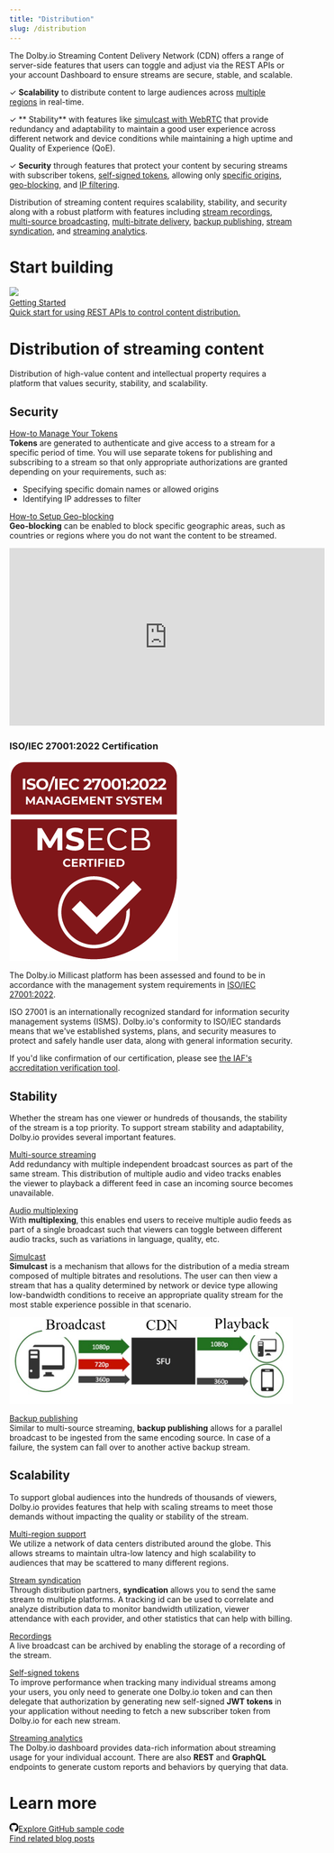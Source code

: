```yaml
---
title: "Distribution"
slug: /distribution
---
```

The Dolby.io Streaming Content Delivery Network (CDN) offers a range of server-side features that users can toggle and adjust via the REST APIs or your account Dashboard to ensure streams are secure, stable, and scalable. 

<div style={{marginLeft: "20px"}}>

✓ **Scalability** to distribute content to large audiences across [multiple regions](/millicast/distribution/multi-region-support/index.md) in real-time.

✓ ** Stability** with features like [simulcast with WebRTC](/millicast/distribution/using-webrtc-simulcast.md) that provide redundancy and adaptability to maintain a good user experience across different network and device conditions while maintaining a high uptime and Quality of Experience (QoE).

✓ **Security** through features that protect your content by securing streams with subscriber tokens, [self-signed tokens](/millicast/streaming-dashboard/subscribe-tokens.md#creating-a-self-signed-token), allowing only [specific origins](/millicast/distribution/access-control/token-security.md), [geo-blocking](/millicast/distribution/access-control/geo-blocking.md), and [IP filtering](/millicast/distribution/access-control/token-security.md).

</div>

Distribution of streaming content requires scalability, stability, and security along with a robust platform with features including [stream recordings](/millicast/distribution/stream-recordings/index.mdx), [multi-source broadcasting](/millicast/broadcast/multi-source-broadcasting.md), [multi-bitrate delivery](/millicast/distribution/using-webrtc-simulcast.md), [backup publishing](/millicast/broadcast/redundant-ingest/index.md), [stream syndication](/millicast/distribution/syndication.md), and  [streaming analytics](/millicast/analytics/index.md).

# Start building

<div class="dolbyio-cards-container" style={{width: "50%"}}>
  
  <a class="dolbyio-card dolbyio-card-1" href="/streaming-apis/docs/getting-started">
    <div class="dolbyio-card-image">
      <img width="40px" class="dolbyio-card-svg-icon" src="https://files.readme.io/dde6508-GettingStarted-default.svg"/>
    </div>
    <div class="dolbyio-card-header">Getting Started</div>
    <div class="dolbyio-card-description">
      Quick start for using REST APIs to control content distribution.
    </div>
  </a>
  
</div>


# Distribution of streaming content

Distribution of high-value content and intellectual property requires a platform that values security, stability, and scalability.

## Security

[How-to Manage Your Tokens](/millicast/streaming-dashboard/managing-your-tokens.md)  
**Tokens** are generated to authenticate and give access to a stream for a specific period of time. You will use separate tokens for publishing and subscribing to a stream so that only appropriate authorizations are granted depending on your requirements, such as:

- Specifying specific domain names or allowed origins
- Identifying IP addresses to filter

[How-to Setup Geo-blocking](/millicast/distribution/access-control/geo-blocking.md)  
**Geo-blocking** can be enabled to block specific geographic areas, such as countries or regions where you do not want the content to be streamed.

<div style={{display: "flex", justifycontent: "center", alignitems: "center"}}>
	<iframe width="560" height="315" src="https://www.youtube.com/embed/n4iXAJuw-aM" title="YouTube video player" frameborder="0" allow="accelerometer; autoplay; clipboard-write; encrypted-media; gyroscope; picture-in-picture; web-share" allowfullscreen></iframe>
</div>


### ISO/IEC 27001:2022 Certification


![](../assets/img/ISO-IEC-27001-2022-005.webp)



The Dolby.io Millicast platform has been assessed and found to be in accordance with the management system requirements in [ISO/IEC 27001:2022](https://www.iso.org/standard/27001). 

ISO 27001 is an internationally recognized standard for information security management systems (ISMS). Dolby.io's conformity to ISO/IEC standards means that we've established systems, plans, and security measures to protect and safely handle user data, along with general information security.

If you'd like confirmation of our certification, please see [the IAF's accreditation verification tool](https://www.iafcertsearch.org/certification/DQmrsq4w4DnUf2KBVA3WYdmR).

## Stability

Whether the stream has one viewer or hundreds of thousands, the stability of the stream is a top priority. To support stream stability and adaptability, Dolby.io provides several important features.

[Multi-source streaming](/millicast/broadcast/multi-source-broadcasting.md)  
Add redundancy with multiple independent broadcast sources as part of the same stream. This distribution of multiple audio and video tracks enables the viewer to playback a different feed in case an incoming source becomes unavailable.

[Audio multiplexing](/millicast/playback/audio-multiplexing.md)  
With **multiplexing**, this enables end users to receive multiple audio feeds as part of a single broadcast such that viewers can toggle between different audio tracks, such as variations in language, quality, etc.

[Simulcast](/millicast/distribution/using-webrtc-simulcast.md)  
**Simulcast** is a mechanism that allows for the distribution of a media stream composed of multiple bitrates and resolutions. The user can then view a stream that has a quality determined by network or device type allowing low-bandwidth conditions to receive an appropriate quality stream for the most stable experience possible in that scenario.


![](../assets/img/8c0d37a-Simulcast.png)



[Backup publishing](/millicast/broadcast/redundant-ingest/index.md)  
Similar to multi-source streaming, **backup publishing** allows for a parallel broadcast to be ingested from the same encoding source. In case of a failure, the system can fall over to another active backup stream.

## Scalability

To support global audiences into the hundreds of thousands of viewers, Dolby.io provides features that help with scaling streams to meet those demands without impacting the quality or stability of the stream.

[Multi-region support](/millicast/distribution/multi-region-support/index.md)  
We utilize a network of data centers distributed around the globe. This allows streams to maintain ultra-low latency and high scalability to audiences that may be scattered to many different regions.

[Stream syndication](/millicast/distribution/syndication.md)  
Through distribution partners, **syndication** allows you to send the same stream to multiple platforms. A tracking id can be used to correlate and analyze distribution data to monitor bandwidth utilization, viewer attendance with each provider, and other statistics that can help with billing.

[Recordings](/millicast/distribution/stream-recordings/index.mdx)  
A live broadcast can be archived by enabling the storage of a recording of the stream.

[Self-signed tokens](/millicast/streaming-dashboard/subscribe-tokens.md#creating-a-self-signed-token)  
To improve performance when tracking many individual streams among your users, you only need to generate one Dolby.io token and can then delegate that authorization by generating new self-signed **JWT tokens** in your application without needing to fetch a new subscriber token from Dolby.io for each new stream.

[Streaming analytics](/millicast/analytics/index.md)  
The Dolby.io dashboard provides data-rich information about streaming usage for your individual account. There are also **REST** and **GraphQL** endpoints to generate custom reports and behaviors by querying that data.

# Learn more

<div>
  <div class="small-text-only-btn-container">
    <a class="small-text-only-btn" href="https://github.com/orgs/dolbyio-samples/repositories?q=distribution">
      <div class="model-card"><svg viewBox="0 0 16 16" width="16" height="16" class="octicon octicon-mark-github" aria-hidden="true"><path fill-rule="evenodd" d="M8 0C3.58 0 0 3.58 0 8c0 3.54 2.29 6.53 5.47 7.59.4.07.55-.17.55-.38 0-.19-.01-.82-.01-1.49-2.01.37-2.53-.49-2.69-.94-.09-.23-.48-.94-.82-1.13-.28-.15-.68-.52-.01-.53.63-.01 1.08.58 1.23.82.72 1.21 1.87.87 2.33.66.07-.52.28-.87.51-1.07-1.78-.2-3.64-.89-3.64-3.95 0-.87.31-1.59.82-2.15-.08-.2-.36-1.02.08-2.12 0 0 .67-.21 2.2.82.64-.18 1.32-.27 2-.27.68 0 1.36.09 2 .27 1.53-1.04 2.2-.82 2.2-.82.44 1.1.16 1.92.08 2.12.51.56.82 1.27.82 2.15 0 3.07-1.87 3.75-3.65 3.95.29.25.54.73.54 1.48 0 1.07-.01 1.93-.01 2.2 0 .21.15.46.55.38A8.013 8.013 0 0016 8c0-4.42-3.58-8-8-8z"></path></svg>Explore GitHub sample code</div>
    </a>     
    <a class="small-text-only-btn" href="https://dolby.io/blog/tag/distribution/">
      <div class="model-card">Find related blog posts</div>
    </a>
  </div>
</div>

